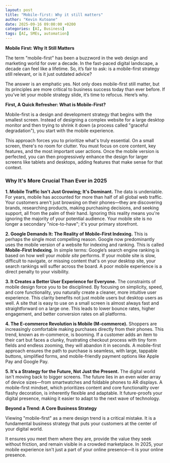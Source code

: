 ```yaml
---
layout: post
title: "Mobile-first: Why it still matters"
author: "Kevin Kutoane"
date: 2025-09-16 09:00:00 +0200
categories: [AI, Business]
tags: [AI, SMEs, automation]
---
```


**Mobile First: Why It Still Matters**

The term "mobile-first" has been a buzzword in the web design and marketing world for over a decade. In the fast-paced digital landscape, a decade can feel like a lifetime. So, it’s fair to ask: is a mobile-first strategy still relevant, or is it just outdated advice?

The answer is an emphatic yes. Not only does mobile-first still matter, but its principles are more critical to business success today than ever before. If you’ve let your mobile strategy slide, it’s time to refocus. Here’s why.

**First, A Quick Refresher: What is Mobile-First?**

Mobile-first is a design and development strategy that begins with the smallest screen. Instead of designing a complex website for a large desktop monitor and then trying to shrink it down (a process called "graceful degradation"), you start with the mobile experience.

This approach forces you to prioritize what's truly essential. On a small screen, there's no room for clutter. You must focus on core content, key features, and the most important user actions. Once the mobile version is perfected, you can then progressively enhance the design for larger screens like tablets and desktops, adding features that make sense for that context.

### **Why It's More Crucial Than Ever in 2025**

**1. Mobile Traffic Isn't Just Growing; It's Dominant.**
The data is undeniable. For years, mobile has accounted for more than half of all global web traffic. Your customers aren't just browsing on their phones—they are discovering brands, researching products, making purchasing decisions, and seeking support, all from the palm of their hand. Ignoring this reality means you're ignoring the majority of your potential audience. Your mobile site is no longer a secondary "nice-to-have"; it's your primary storefront.

**2. Google Demands It: The Reality of Mobile-First Indexing.**
This is perhaps the single most compelling reason. Google now predominantly uses the mobile version of a website for indexing and ranking. This is called **Mobile-First Indexing**. In simple terms: Google’s search engine ranking is based on how well your *mobile site* performs. If your mobile site is slow, difficult to navigate, or missing content that's on your desktop site, your search rankings will suffer across the board. A poor mobile experience is a direct penalty to your visibility.

**3. It Creates a Better User Experience for Everyone.**
The constraints of mobile design force you to be disciplined. By focusing on simplicity, speed, and core functionality, you naturally create a cleaner, more intuitive user experience. This clarity benefits not just mobile users but desktop users as well. A site that is easy to use on a small screen is almost always fast and straightforward on a large one. This leads to lower bounce rates, higher engagement, and better conversion rates on all platforms.

**4. The E-commerce Revolution is Mobile (M-commerce).**
Shoppers are increasingly comfortable making purchases directly from their phones. This trend, known as m-commerce, is booming. If a customer adds an item to their cart but faces a clunky, frustrating checkout process with tiny form fields and endless zooming, they will abandon it in seconds. A mobile-first approach ensures the path to purchase is seamless, with large, tappable buttons, simplified forms, and mobile-friendly payment options like Apple Pay and Google Pay.

**5. It's a Strategy for the Future, Not Just the Present.**
The digital world isn't moving back to bigger screens. The future lies in an even wider array of device sizes—from smartwatches and foldable phones to AR displays. A mobile-first mindset, which prioritizes content and core functionality over flashy decoration, is inherently flexible and adaptable. It future-proofs your digital presence, making it easier to adapt to the next wave of technology.

 **Beyond a Trend: A Core Business Strategy**

Viewing "mobile-first" as a mere design trend is a critical mistake. It is a fundamental business strategy that puts your customers at the center of your digital world.

It ensures you meet them where they are, provide the value they seek without friction, and remain visible in a crowded marketplace. In 2025, your mobile experience isn't just a part of your online presence—it is your online presence.
